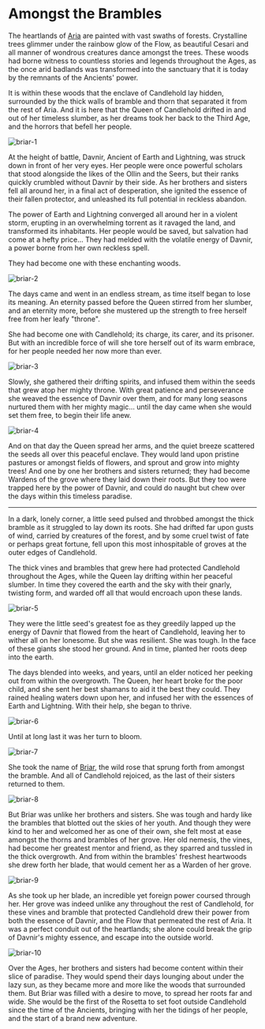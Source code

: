 # Amongst the Brambles

The heartlands of [Aria](https://legendarystories.net/world-of-rathe/aria/aria.html) are painted with vast swaths of forests. Crystalline trees glimmer under the rainbow glow of the Flow, as beautiful Cesari and all manner of wondrous creatures dance amongst the trees. These woods had borne witness to countless stories and legends throughout the Ages, as the once arid badlands was transformed into the sanctuary that it is today by the remnants of the Ancients' power.

It is within these woods that the enclave of Candlehold lay hidden, surrounded by the thick walls of bramble and thorn that separated it from the rest of Aria. And it is here that the Queen of Candlehold drifted in and out of her timeless slumber, as her dreams took her back to the Third Age, and the horrors that befell her people.

<img src="https://d2hl7maqck52px.cloudfront.net/main-story/05-tales-of-aria/briar-1.webp" alt="briar-1" class="center">

At the height of battle, Davnir, Ancient of Earth and Lightning, was struck down in front of her very eyes. Her people were once powerful scholars that stood alongside the likes of the Ollin and the Seers, but their ranks quickly crumbled without Davnir by their side. As her brothers and sisters fell all around her, in a final act of desperation, she ignited the essence of their fallen protector, and unleashed its full potential in reckless abandon.

The power of Earth and Lightning converged all around her in a violent storm, erupting in an overwhelming torrent as it ravaged the land, and transformed its inhabitants. Her people would be saved, but salvation had come at a hefty price... They had melded with the volatile energy of Davnir, a power borne from her own reckless spell.

They had become one with these enchanting woods.

<img src="https://d2hl7maqck52px.cloudfront.net/main-story/05-tales-of-aria/briar-2.webp" alt="briar-2" class="center">

The days came and went in an endless stream, as time itself began to lose its meaning. An eternity passed before the Queen stirred from her slumber, and an eternity more, before she mustered up the strength to free herself free from her leafy "throne".

She had become one with Candlehold; its charge, its carer, and its prisoner. But with an incredible force of will she tore herself out of its warm embrace, for her people needed her now more than ever.

<img src="https://d2hl7maqck52px.cloudfront.net/main-story/05-tales-of-aria/briar-3.webp" alt="briar-3" class="center">

Slowly, she gathered their drifting spirits, and infused them within the seeds that grew atop her mighty throne. With great patience and perseverance she weaved the essence of Davnir over them, and for many long seasons nurtured them with her mighty magic... until the day came when she would set them free, to begin their life anew.

<img src="https://d2hl7maqck52px.cloudfront.net/main-story/05-tales-of-aria/briar-4.webp" alt="briar-4" class="center">

And on that day the Queen spread her arms, and the quiet breeze scattered the seeds all over this peaceful enclave. They would land upon pristine pastures or amongst fields of flowers, and sprout and grow into mighty trees! And one by one her brothers and sisters returned; they had become Wardens of the grove where they laid down their roots. But they too were trapped here by the power of Davnir, and could do naught but chew over the days within this timeless paradise.

---

In a dark, lonely corner, a little seed pulsed and throbbed amongst the thick bramble as it struggled to lay down its roots. She had drifted far upon gusts of wind, carried by creatures of the forest, and by some cruel twist of fate or perhaps great fortune, fell upon this most inhospitable of groves at the outer edges of Candlehold.

The thick vines and brambles that grew here had protected Candlehold throughout the Ages, while the Queen lay drifting within her peaceful slumber. In time they covered the earth and the sky with their gnarly, twisting form, and warded off all that would encroach upon these lands.

<img src="https://d2hl7maqck52px.cloudfront.net/main-story/05-tales-of-aria/briar-5.webp" alt="briar-5" class="center">

They were the little seed's greatest foe as they greedily lapped up the energy of Davnir that flowed from the heart of Candlehold, leaving her to wither all on her lonesome. But she was resilient. She was tough. In the face of these giants she stood her ground. And in time, planted her roots deep into the earth.

The days blended into weeks, and years, until an elder noticed her peeking out from within the overgrowth. The Queen, her heart broke for the poor child, and she sent her best shamans to aid it the best they could. They rained healing waters down upon her, and infused her with the essences of Earth and Lightning. With their help, she began to thrive.

<img src="https://d2hl7maqck52px.cloudfront.net/main-story/05-tales-of-aria/briar-6.webp" alt="briar-6" class="center">

Until at long last it was her turn to bloom.

<img src="https://d2hl7maqck52px.cloudfront.net/main-story/05-tales-of-aria/briar-7.webp" alt="briar-7" class="center">

She took the name of [Briar](https://legendarystories.net/heroes-of-rathe/briar-about.html), the wild rose that sprung forth from amongst the bramble. And all of Candlehold rejoiced, as the last of their sisters returned to them.

<img src="https://d2hl7maqck52px.cloudfront.net/main-story/05-tales-of-aria/briar-8.webp" alt="briar-8" class="center">

But Briar was unlike her brothers and sisters. She was tough and hardy like the brambles that blotted out the skies of her youth. And though they were kind to her and welcomed her as one of their own, she felt most at ease amongst the thorns and brambles of her grove. Her old nemesis, the vines, had become her greatest mentor and friend, as they sparred and tussled in the thick overgrowth. And from within the brambles' freshest heartwoods she drew forth her blade, that would cement her as a Warden of her grove.

<img src="https://d2hl7maqck52px.cloudfront.net/main-story/05-tales-of-aria/briar-9.webp" alt="briar-9" class="center">

As she took up her blade, an incredible yet foreign power coursed through her. Her grove was indeed unlike any throughout the rest of Candlehold, for these vines and bramble that protected Candlehold drew their power from both the essence of Davnir, and the Flow that permeated the rest of Aria. It was a perfect conduit out of the heartlands; she alone could break the grip of Davnir's mighty essence, and escape into the outside world.

<img src="https://d2hl7maqck52px.cloudfront.net/main-story/05-tales-of-aria/briar-10.webp" alt="briar-10" class="center">

Over the Ages, her brothers and sisters had become content within their slice of paradise. They would spend their days lounging about under the lazy sun, as they became more and more like the woods that surrounded them. But Briar was filled with a desire to move, to spread her roots far and wide. She would be the first of the Rosetta to set foot outside Candlehold since the time of the Ancients, bringing with her the tidings of her people, and the start of a brand new adventure.

